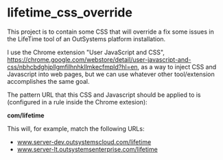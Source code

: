 # lifetime_css_override

This project is to contain some CSS that will override a fix some issues in the LifeTime tool of an OutSystems platform installation.

I use the Chrome extension "User JavaScript and CSS", 
https://chrome.google.com/webstore/detail/user-javascript-and-css/nbhcbdghjpllgmfilhnhkllmkecfmpld?hl=en, 
as a way to inject CSS and Javascript into web pages, but we can use whatever other tool/extension accomplishes the same goal.

The pattern URL that this CSS and Javascript should be applied to is (configured in a rule inside the Chrome extesion):

**com/lifetime**

This will, for example, match the following URLs:
- www.server-dev.outsystemscloud.com/lifetime
- www.server-lt.outsystemsenterprise.com/lifetime
